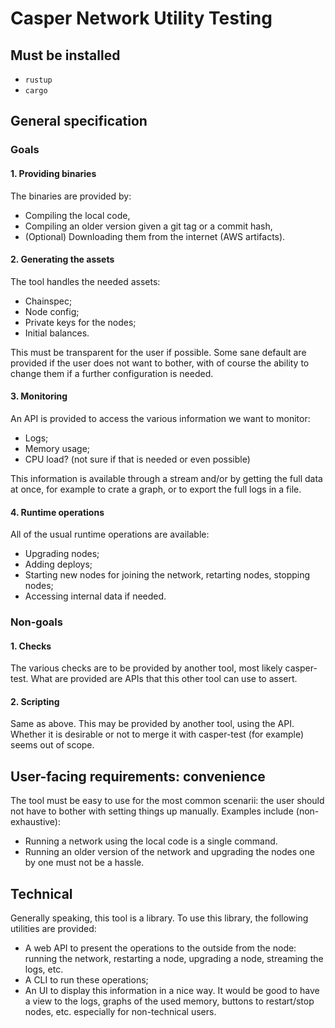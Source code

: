 # Casper Network Utility Testing

## Must be installed

- `rustup`
- `cargo`

## General specification

### Goals

#### 1. Providing binaries

The binaries are provided by:
- Compiling the local code,
- Compiling an older version given a git tag or a commit hash,
- (Optional) Downloading them from the internet (AWS artifacts).

#### 2. Generating the assets

The tool handles the needed assets:
- Chainspec;
- Node config;
- Private keys for the nodes;
- Initial balances.

This must be transparent for the user if possible. Some sane default are provided if the user does not want to bother, with of course the ability to change them if a further configuration is needed.

#### 3. Monitoring

An API is provided to access the various information we want to monitor:
- Logs;
- Memory usage;
- CPU load? (not sure if that is needed or even possible)

This information is available through a stream and/or by getting the full data at once, for example to crate a graph, or to export the full logs in a file.

#### 4. Runtime operations

All of the usual runtime operations are available:
- Upgrading nodes;
- Adding deploys;
- Starting new nodes for joining the network, retarting nodes, stopping nodes;
- Accessing internal data if needed.

### Non-goals

#### 1. Checks

The various checks are to be provided by another tool, most likely casper-test. What are provided are APIs that this other tool can use to assert.

#### 2. Scripting

Same as above. This may be provided by another tool, using the API. Whether it is desirable or not to merge it with casper-test (for example) seems out of scope.

## User-facing requirements: convenience

The tool must be easy to use for the most common scenarii: the user should not have to bother with setting things up manually. Examples include (non-exhaustive):
- Running a network using the local code is a single command.
- Running an older version of the network and upgrading the nodes one by one must not be a hassle.

## Technical

Generally speaking, this tool is a library. To use this library, the following utilities are provided:
- A web API to present the operations to the outside from the node: running the network, restarting a node, upgrading a node, streaming the logs, etc.
- A CLI to run these operations;
- An UI to display this information in a nice way. It would be good to have a view to the logs, graphs of the used memory, buttons to restart/stop nodes, etc. especially for non-technical users.
